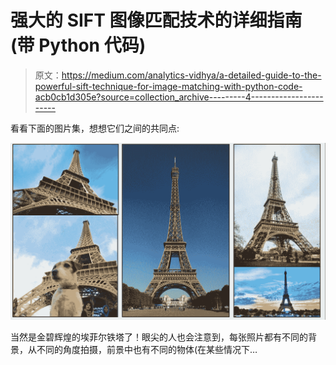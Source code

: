# 强大的 SIFT 图像匹配技术的详细指南(带 Python 代码)

> 原文：<https://medium.com/analytics-vidhya/a-detailed-guide-to-the-powerful-sift-technique-for-image-matching-with-python-code-acb0cb1d305e?source=collection_archive---------4----------------------->

看看下面的图片集，想想它们之间的共同点:

![](img/c7b900155589f56a2d739824ab605457.png)

当然是金碧辉煌的埃菲尔铁塔了！眼尖的人也会注意到，每张照片都有不同的背景，从不同的角度拍摄，前景中也有不同的物体(在某些情况下…